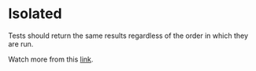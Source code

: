 # Isolated

Tests should return the same results regardless of the order in which they are run.

Watch more from this [link](https://www.youtube.com/watch?v=HApI2cspQus).
